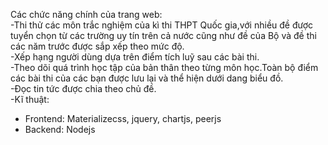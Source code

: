 Các chức năng chính của trang web: <br>
-Thi thử các môn trắc nghiệm của kì thi THPT Quốc gia,với nhiều đề được tuyển chọn từ các trường uy tín trên cả nước cũng như đề của Bộ và đề thi các năm trước được sắp xếp theo mức độ. <br>
-Xếp hạng người dùng dựa trên điểm tích luỹ sau các bài thi. <br>
-Theo dõi quá trình học tập của bản thân theo từng môn học.Toàn bộ điểm các bài thi của các bạn được lưu lại và thể hiện dưới dang biểu đồ. <br>
-Đọc tin tức được chia theo chủ đề.	<br>
-Kĩ thuật:<br>
+ Frontend: Materializecss, jquery, chartjs, peerjs <br>
+ Backend: Nodejs <br>
